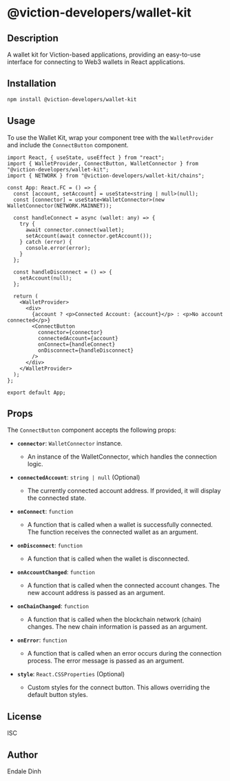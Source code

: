 
# @viction-developers/wallet-kit

## Description

A wallet kit for Viction-based applications, providing an easy-to-use interface for connecting to Web3 wallets in React applications.

## Installation

```bash
npm install @viction-developers/wallet-kit
```

## Usage

To use the Wallet Kit, wrap your component tree with the `WalletProvider` and include the `ConnectButton` component.

```tsx
import React, { useState, useEffect } from "react";
import { WalletProvider, ConnectButton, WalletConnector } from "@viction-developers/wallet-kit";
import { NETWORK } from "@viction-developers/wallet-kit/chains";

const App: React.FC = () => {
  const [account, setAccount] = useState<string | null>(null);
  const [connector] = useState<WalletConnector>(new WalletConnector(NETWORK.MAINNET));

  const handleConnect = async (wallet: any) => {
    try {
      await connector.connect(wallet);
      setAccount(await connector.getAccount());
    } catch (error) {
      console.error(error);
    }
  };

  const handleDisconnect = () => {
    setAccount(null);
  };

  return (
    <WalletProvider>
      <div>
        {account ? <p>Connected Account: {account}</p> : <p>No account connected</p>}
        <ConnectButton
          connector={connector}
          connectedAccount={account}
          onConnect={handleConnect}
          onDisconnect={handleDisconnect}
        />
      </div>
    </WalletProvider>
  );
};

export default App;
```

## Props

The `ConnectButton` component accepts the following props:

- **`connector`**: `WalletConnector` instance.
  - An instance of the WalletConnector, which handles the connection logic.

- **`connectedAccount`**: `string | null` (Optional)
  - The currently connected account address. If provided, it will display the connected state.

- **`onConnect`**: `function`
  - A function that is called when a wallet is successfully connected. The function receives the connected wallet as an argument.

- **`onDisconnect`**: `function`
  - A function that is called when the wallet is disconnected.

- **`onAccountChanged`**: `function`
  - A function that is called when the connected account changes. The new account address is passed as an argument.

- **`onChainChanged`**: `function`
  - A function that is called when the blockchain network (chain) changes. The new chain information is passed as an argument.

- **`onError`**: `function`
  - A function that is called when an error occurs during the connection process. The error message is passed as an argument.

- **`style`**: `React.CSSProperties` (Optional)
  - Custom styles for the connect button. This allows overriding the default button styles.

## License

ISC

## Author

Endale Dinh
